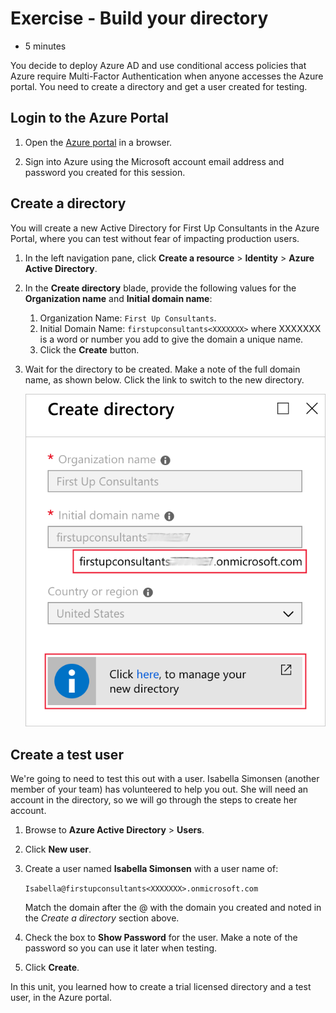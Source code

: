 # Exercise - Build your directory

* 5 minutes

You decide to deploy Azure AD and use conditional access policies that Azure require Multi-Factor Authentication when anyone accesses the Azure portal. You need to create a directory and get a user created for testing.

## Login to the Azure Portal

1. Open the [Azure portal](https://portal.azure.com) in a browser.

2. Sign into Azure using the Microsoft account email address and password you created for this session.

## Create a directory

You will create a new Active Directory for First Up Consultants in the Azure Portal, where you can test without fear of impacting production users.

1. In the left navigation pane, click **Create a resource** > **Identity** > **Azure Active Directory**.

2. In the **Create directory** blade, provide the following values for the **Organization name** and **Initial domain name**:

    1. Organization Name: `First Up Consultants`.
    2. Initial Domain Name: `firstupconsultants<XXXXXXX>` where XXXXXXX is a word or number you add to give the domain a unique name.
    3. Click the **Create** button.

3. Wait for the directory to be created. Make a note of the full domain name, as shown below. Click the link to switch to the new directory.

    ![A screenshot showing Create Active Directory with selection boxes drawing attention to the domain name and the location of the link to click](images/builddirectory1.png)

## Create a test user

We're going to need to test this out with a user. Isabella Simonsen (another member of your team) has volunteered to help you out. She will need an account in the directory, so we will go through the steps to create her account.

1. Browse to **Azure Active Directory** > **Users**.

2. Click **New user**.

3. Create a user named **Isabella Simonsen** with a user name of:

    `Isabella@firstupconsultants<XXXXXXX>.onmicrosoft.com`

    Match the domain after the @ with the domain you created and noted in the _Create a directory_ section above.

4. Check the box to **Show Password** for the user. Make a note of the password so you can use it later when testing.

5. Click **Create**.

In this unit, you learned how to create a trial licensed directory and a test user, in the Azure portal.

